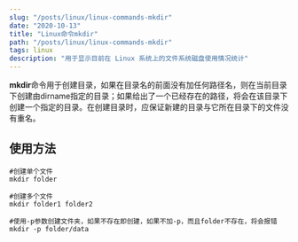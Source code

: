 ```yaml
---
slug: "/posts/linux/linux-commands-mkdir"
date: "2020-10-13"
title: "Linux命令mkdir"
path: "/posts/linux/linux-commands-mkdir"
tags: linux
description: "用于显示目前在 Linux 系统上的文件系统磁盘使用情况统计" 
---
```


**mkdir**命令用于创建目录，如果在目录名的前面没有加任何路径名，则在当前目录下创建由dirname指定的目录；如果给出了一个已经存在的路径，将会在该目录下创建一个指定的目录。在创建目录时，应保证新建的目录与它所在目录下的文件没有重名。 

## 使用方法

``` shell
#创建单个文件
mkdir folder

#创建多个文件
mkdir folder1 folder2

#使用-p参数创建文件夹，如果不存在即创建，如果不加-p，而且folder不存在，将会报错
mkdir -p folder/data
```



